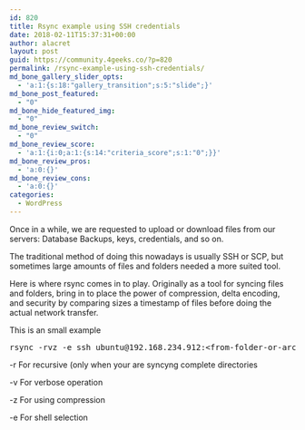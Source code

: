 ```yaml
---
id: 820
title: Rsync example using SSH credentials
date: 2018-02-11T15:37:31+00:00
author: alacret
layout: post
guid: https://community.4geeks.co/?p=820
permalink: /rsync-example-using-ssh-credentials/
md_bone_gallery_slider_opts:
  - 'a:1:{s:18:"gallery_transition";s:5:"slide";}'
md_bone_post_featured:
  - "0"
md_bone_hide_featured_img:
  - "0"
md_bone_review_switch:
  - "0"
md_bone_review_score:
  - 'a:1:{i:0;a:1:{s:14:"criteria_score";s:1:"0";}}'
md_bone_review_pros:
  - 'a:0:{}'
md_bone_review_cons:
  - 'a:0:{}'
categories:
  - WordPress
---
```

Once in a while, we are requested to upload or download files from our servers: Database Backups, keys, credentials, and so on.

The traditional method of doing this nowadays is usually SSH or SCP, but sometimes large amounts of files and folders needed a more suited tool.

Here is where rsync comes in to play. Originally as a tool for syncing files and folders, bring in to place the power of compression, delta encoding, and security by comparing sizes a timestamp of files before doing the actual network transfer.

This is an small example

<pre class="prettyprint">rsync -rvz -e ssh ubuntu@192.168.234.912:&lt;from-folder-or-archive&gt; &lt;to-folder-or-archive&gt;</pre>

-r For recursive (only when your are syncyng complete directories

-v For verbose operation

-z For using compression

-e For shell selection